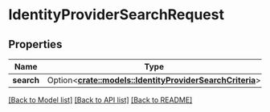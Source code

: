 # IdentityProviderSearchRequest

## Properties

Name | Type | Description | Notes
------------ | ------------- | ------------- | -------------
**search** | Option<[**crate::models::IdentityProviderSearchCriteria**](IdentityProviderSearchCriteria.md)> |  | [optional]

[[Back to Model list]](../README.md#documentation-for-models) [[Back to API list]](../README.md#documentation-for-api-endpoints) [[Back to README]](../README.md)


